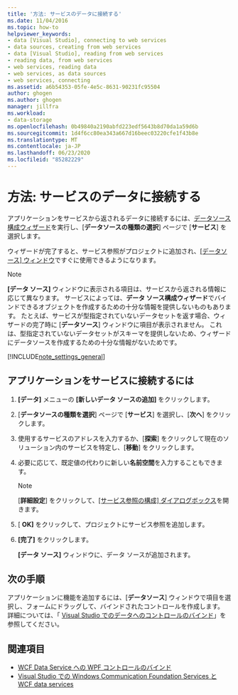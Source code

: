 ```yaml
---
title: '方法: サービスのデータに接続する'
ms.date: 11/04/2016
ms.topic: how-to
helpviewer_keywords:
- data [Visual Studio], connecting to web services
- data sources, creating from web services
- data [Visual Studio], reading from web services
- reading data, from web services
- web services, reading data
- web services, as data sources
- web services, connecting
ms.assetid: a6b54353-05fe-4e5c-8631-90231fc95504
author: ghogen
ms.author: ghogen
manager: jillfra
ms.workload:
- data-storage
ms.openlocfilehash: 0b49840a2190abfd223edf5643b8d70da1a59d6b
ms.sourcegitcommit: 1d4f6cc80ea343a667d16beec03220cfe1f43b8e
ms.translationtype: MT
ms.contentlocale: ja-JP
ms.lasthandoff: 06/23/2020
ms.locfileid: "85282229"
---
```

# <a name="how-to-connect-to-data-in-a-service"></a>方法: サービスのデータに接続する

アプリケーションをサービスから返されるデータに接続するには、[データソース構成ウィザード](../data-tools/media/data-source-configuration-wizard.png)を実行し、[**データソースの種類の選択**] ページで [**サービス**] を選択します。

ウィザードが完了すると、サービス参照がプロジェクトに追加され、[[データソース] ウィンドウ](add-new-data-sources.md#data-sources-window)ですぐに使用できるようになります。

> [!NOTE]
> **[データ ソース]** ウィンドウに表示される項目は、サービスから返される情報に応じて異なります。 サービスによっては、**データ ソース構成ウィザード**でバインドできるオブジェクトを作成するための十分な情報を提供しないものもあります。 たとえば、サービスが型指定されていないデータセットを返す場合、ウィザードの完了時に [**データソース**] ウィンドウに項目が表示されません。 これは、型指定されていないデータセットがスキーマを提供しないため、ウィザードにデータソースを作成するための十分な情報がないためです。

[!INCLUDE[note_settings_general](../data-tools/includes/note_settings_general_md.md)]

## <a name="to-connect-your-application-to-a-service"></a>アプリケーションをサービスに接続するには

1. **[データ]** メニューの **[新しいデータ ソースの追加]** をクリックします。

2. [**データソースの種類を選択**] ページで [**サービス**] を選択し、[**次へ**] をクリックします。

3. 使用するサービスのアドレスを入力するか、[**探索**] をクリックして現在のソリューション内のサービスを特定し、[**移動**] をクリックします。

4. 必要に応じて、既定値の代わりに新しい**名前空間**を入力することもできます。

    > [!NOTE]
    > [**詳細設定**] をクリックして、[[サービス参照の構成] ダイアログボックス](../data-tools/configure-service-reference-dialog-box.md)を開きます。

5. [ **OK]** をクリックして、プロジェクトにサービス参照を追加します。

6. **[完了]** をクリックします。

     **[データ ソース]** ウィンドウに、データ ソースが追加されます。

## <a name="next-steps"></a>次の手順

アプリケーションに機能を追加するには、[**データソース**] ウィンドウで項目を選択し、フォームにドラッグして、バインドされたコントロールを作成します。 詳細については、「 [Visual Studio でのデータへのコントロールのバインド](../data-tools/bind-controls-to-data-in-visual-studio.md)」を参照してください。

## <a name="see-also"></a>関連項目

- [WCF Data Service への WPF コントロールのバインド](../data-tools/bind-wpf-controls-to-a-wcf-data-service.md)
- [Visual Studio での Windows Communication Foundation Services と WCF data services](../data-tools/windows-communication-foundation-services-and-wcf-data-services-in-visual-studio.md)
